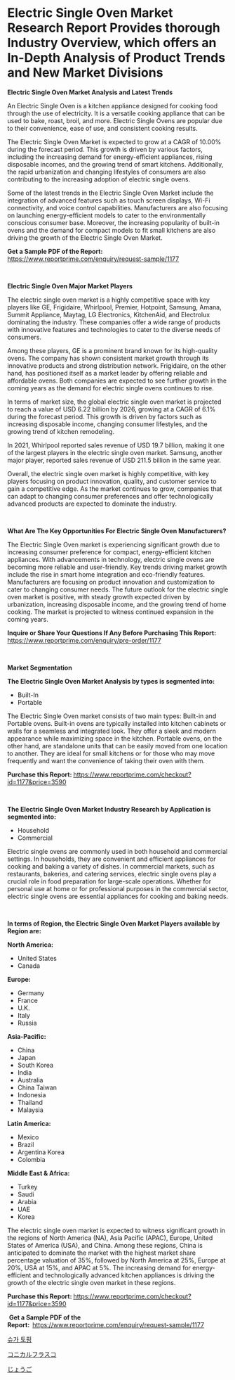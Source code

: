 <p><h1>Electric Single Oven Market Research Report Provides thorough Industry Overview, which offers an In-Depth Analysis of Product Trends and New Market Divisions</h1></p><p><strong>Electric Single Oven Market Analysis and Latest Trends</strong></p>
<p><p>An Electric Single Oven is a kitchen appliance designed for cooking food through the use of electricity. It is a versatile cooking appliance that can be used to bake, roast, broil, and more. Electric Single Ovens are popular due to their convenience, ease of use, and consistent cooking results.</p><p>The Electric Single Oven Market is expected to grow at a CAGR of 10.00% during the forecast period. This growth is driven by various factors, including the increasing demand for energy-efficient appliances, rising disposable incomes, and the growing trend of smart kitchens. Additionally, the rapid urbanization and changing lifestyles of consumers are also contributing to the increasing adoption of electric single ovens.</p><p>Some of the latest trends in the Electric Single Oven Market include the integration of advanced features such as touch screen displays, Wi-Fi connectivity, and voice control capabilities. Manufacturers are also focusing on launching energy-efficient models to cater to the environmentally conscious consumer base. Moreover, the increasing popularity of built-in ovens and the demand for compact models to fit small kitchens are also driving the growth of the Electric Single Oven Market.</p></p>
<p><strong>Get a Sample PDF of the Report:&nbsp;</strong> <a href="https://www.reportprime.com/enquiry/request-sample/1177">https://www.reportprime.com/enquiry/request-sample/1177</a></p>
<p>&nbsp;</p>
<p><strong>Electric Single Oven Major Market Players</strong></p>
<p><p>The electric single oven market is a highly competitive space with key players like GE, Frigidaire, Whirlpool, Premier, Hotpoint, Samsung, Amana, Summit Appliance, Maytag, LG Electronics, KitchenAid, and Electrolux dominating the industry. These companies offer a wide range of products with innovative features and technologies to cater to the diverse needs of consumers.</p><p>Among these players, GE is a prominent brand known for its high-quality ovens. The company has shown consistent market growth through its innovative products and strong distribution network. Frigidaire, on the other hand, has positioned itself as a market leader by offering reliable and affordable ovens. Both companies are expected to see further growth in the coming years as the demand for electric single ovens continues to rise.</p><p>In terms of market size, the global electric single oven market is projected to reach a value of USD 6.22 billion by 2026, growing at a CAGR of 6.1% during the forecast period. This growth is driven by factors such as increasing disposable income, changing consumer lifestyles, and the growing trend of kitchen remodeling.</p><p>In 2021, Whirlpool reported sales revenue of USD 19.7 billion, making it one of the largest players in the electric single oven market. Samsung, another major player, reported sales revenue of USD 211.5 billion in the same year.</p><p>Overall, the electric single oven market is highly competitive, with key players focusing on product innovation, quality, and customer service to gain a competitive edge. As the market continues to grow, companies that can adapt to changing consumer preferences and offer technologically advanced products are expected to dominate the industry.</p></p>
<p>&nbsp;</p>
<p><strong>What Are The Key Opportunities For Electric Single Oven Manufacturers?</strong></p>
<p><p>The Electric Single Oven market is experiencing significant growth due to increasing consumer preference for compact, energy-efficient kitchen appliances. With advancements in technology, electric single ovens are becoming more reliable and user-friendly. Key trends driving market growth include the rise in smart home integration and eco-friendly features. Manufacturers are focusing on product innovation and customization to cater to changing consumer needs. The future outlook for the electric single oven market is positive, with steady growth expected driven by urbanization, increasing disposable income, and the growing trend of home cooking. The market is projected to witness continued expansion in the coming years.</p></p>
<p><strong>Inquire or Share Your Questions If Any Before Purchasing This Report:</strong> <a href="https://www.reportprime.com/enquiry/pre-order/1177">https://www.reportprime.com/enquiry/pre-order/1177</a></p>
<p>&nbsp;</p>
<p><strong>Market Segmentation</strong></p>
<p><strong>The Electric Single Oven Market Analysis by types is segmented into:</strong></p>
<p><ul><li>Built-In</li><li>Portable</li></ul></p>
<p><p>The Electric Single Oven market consists of two main types: Built-in and Portable ovens. Built-in ovens are typically installed into kitchen cabinets or walls for a seamless and integrated look. They offer a sleek and modern appearance while maximizing space in the kitchen. Portable ovens, on the other hand, are standalone units that can be easily moved from one location to another. They are ideal for small kitchens or for those who may move frequently and want the convenience of taking their oven with them.</p></p>
<p><strong>Purchase this Report:&nbsp;</strong><a href="https://www.reportprime.com/checkout?id=1177&price=3590">https://www.reportprime.com/checkout?id=1177&price=3590</a></p>
<p>&nbsp;</p>
<p><strong>The Electric Single Oven Market Industry Research by Application is segmented into:</strong></p>
<p><ul><li>Household</li><li>Commercial</li></ul></p>
<p><p>Electric single ovens are commonly used in both household and commercial settings. In households, they are convenient and efficient appliances for cooking and baking a variety of dishes. In commercial markets, such as restaurants, bakeries, and catering services, electric single ovens play a crucial role in food preparation for large-scale operations. Whether for personal use at home or for professional purposes in the commercial sector, electric single ovens are essential appliances for cooking and baking needs.</p></p>
<p>&nbsp;</p>
<p><strong>In terms of Region, the Electric Single Oven Market Players available by Region are:</strong></p>
<p>
    <p> <strong> North America: </strong>
        <ul>
            <li>United States</li>
            <li>Canada</li>
        </ul>
        </p> 
    <p> <strong> Europe: </strong>
        <ul>
            <li>Germany</li>
            <li>France</li>
            <li>U.K.</li>
            <li>Italy</li>
            <li>Russia</li>
        </ul>
        </p> 
    <p> <strong> Asia-Pacific: </strong>
        <ul>
            <li>China</li>
            <li>Japan</li>
            <li>South Korea</li>
            <li>India</li>
            <li>Australia</li>
            <li>China Taiwan</li>
            <li>Indonesia</li>
            <li>Thailand</li>
            <li>Malaysia</li>
        </ul>
        </p> 
    <p> <strong> Latin America: </strong>
        <ul>
            <li>Mexico</li>
            <li>Brazil</li>
            <li>Argentina Korea</li>
            <li>Colombia</li>
        </ul>
        </p> 
    <p> <strong> Middle East & Africa: </strong>
        <ul>
            <li>Turkey</li>
            <li>Saudi</li>
            <li>Arabia</li>
            <li>UAE</li>
            <li>Korea</li>
        </ul>
    </p>
    </p>
<p><p>The electric single oven market is expected to witness significant growth in the regions of North America (NA), Asia Pacific (APAC), Europe, United States of America (USA), and China. Among these regions, China is anticipated to dominate the market with the highest market share percentage valuation of 35%, followed by North America at 25%, Europe at 20%, USA at 15%, and APAC at 5%. The increasing demand for energy-efficient and technologically advanced kitchen appliances is driving the growth of the electric single oven market in these regions.</p></p>
<p><strong>Purchase this Report: </strong><a href="https://www.reportprime.com/checkout?id=1177&price=3590">https://www.reportprime.com/checkout?id=1177&price=3590</a></p>
<p>&nbsp;<strong>Get a Sample PDF of the Report:&nbsp;&nbsp;</strong><a href="https://www.reportprime.com/enquiry/request-sample/1177">https://www.reportprime.com/enquiry/request-sample/1177</a></p>
<p><strong></strong></p>
<p><p><a href="https://github.com/JackieFauhey9089475/Market-Research-Report-List-1/blob/main/76492098214.md">슈가 토핑</a></p><p><a href="https://github.com/zjkmgcs938405/Market-Research-Report-List-1/blob/main/55242119026.md">コニカルフラスコ</a></p><p><a href="https://github.com/mohamedbakry57/Market-Research-Report-List-3/blob/main/32138299025.md">じょうご</a></p></p>
